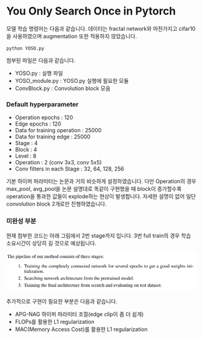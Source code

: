# You Only Search Once in Pytorch


모델 학습 명령어는 다음과 같습니다. 데이터는 fractal network와 마찬가지고 cifar10을 사용하였으며 augmentation 또한 적용하지 않았습니다.

```
python YOSO.py
```


첨부된 파일은 다음과 같습니다.
- YOSO.py : 실행 파일
- YOSO_module.py : YOSO.py 실행에 필요한 모듈
- ConvBlock.py : Convolution block 모음


### Default hyperparameter

- Operation epochs : 120
- Edge epochs : 120
- Data for training operation : 25000
- Data for training edge : 25000
- Stage : 4
- Block : 4
- Level : 8
- Operation : 2 (conv 3x3, conv 5x5)
- Conv filters in each Stage : 32, 64, 128, 256

기본 하이퍼 파라미터는 논문과 거의 비슷하게 설정하였습니다. 다만 Operation의 경우 max_pool, avg_pool을 논문 설명대로 똑같이 구현했을 때 block이 증가할수록 operation을 통과한 값들이 explode하는 현상이 발생합니다. 자세한 설명이 없어 일단 convolution block 2개로만 진행하였습니다. 


### 미완성 부분

현재 첨부한 코드는 아래 그림에서 2번 stage까지 입니다. 3번 full train의 경우 학습 소요시간이 상당히 길 것으로 예상됩니다.

![](./imgs/stage.PNG)


추가적으로 구현이 필요한 부분은 다음과 같습니다.

- APG-NAG 하이퍼 파라미터 조절(edge clip이 좀 더 쉽게)
- FLOPs를 활용한 L1 regularization
- MAC(Memory Access Cost)를 활용한 L1 regularization
